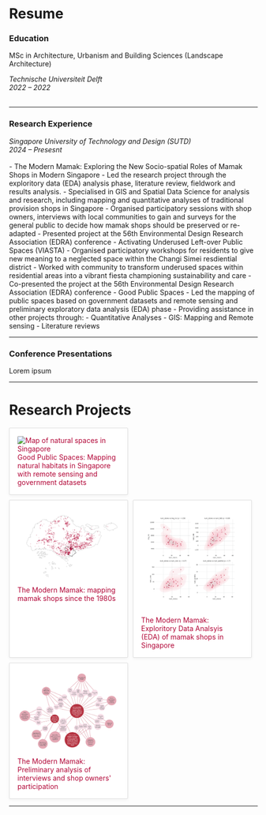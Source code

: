 # Resume


### Education
MSc in Architecture, Urbanism and Building Sciences (Landscape Architecture)
<div class="entry">
  <div class="entry-left">
    <em>Technische Universiteit Delft</em>
  </div>
  <div class="entry-right">
    <em>2022 – 2022</em>
  </div>
</div>
<br>
<hr>

### Research Experience
<div class="entry">
  <div class="entry-left">
    <em>Singapore University of Technology and Design (SUTD)</em>
  </div>
  <div class="entry-right">
    <em>2024 – Presesnt</em>
  </div>
</div>
<br>
- The Modern Mamak: Exploring the New Socio-spatial Roles of Mamak Shops in Modern Singapore
  - Led the research project through the exploritory data (EDA) analysis phase, literature review, fieldwork and results analysis.
  - Specialised in GIS and Spatial Data Science for analysis and research, including mapping and quantitative analyses of traditional provision shops in Singapore
  - Organised participatory sessions with shop owners, interviews with local communities to gain and surveys for the general public to decide how mamak shops should be preserved or re-adapted
  - Presented project at the 56th Environmental Design Research Association (EDRA) conference
- Activating Underused Left-over Public Spaces (VIASTA)
  - Organised participatory workshops for residents to give new meaning to a neglected space within the Changi Simei resdiential district
  - Worked with community to transform underused spaces within residential areas into a vibrant fiesta championing sustainability and care
  - Co-presented the project at the 56th Environmental Design Research Association (EDRA) conference
- Good Public Spaces
  - Led the mapping of public spaces based on government datasets and remote sensing and preliminary exploratory data analysis (EDA) phase
- Providing assistance in other projects through:
  - Quantitative Analyses
  - GIS: Mapping and Remote sensing
  - Literature reviews

<hr>

### Conference Presentations
Lorem ipsum

<hr>

# Research Projects



<div class="project-cards">

  <a href="https://urbanjeans.github.io/dfn-dashboard" target="_blank" class="card-link">
    <div class="card">
      <img src="assets/img/Habitats and Tree Canopy.png" alt="Map of natural spaces in Singapore" />
      <div class="card-text">
        Good Public Spaces: Mapping natural habitats in Singapore with remote sensing and government datasets
      </div>
    </div>
  </a>

  <div class="card">
    <img src="assets/img/1990s.png" alt="Map of provision shops in singapore in 1990 (part of a timelapse series of maps)" />
    <a href="https://github.com/urbanjeans/mamak-mapper" target="_blank">The Modern Mamak: mapping mamak shops since the 1980s</a>
  </div>

  <div class="card">
    <img src="assets/img/spearmanns.png" alt="Spearman's correlation between provision shops and supermarkets and HDBs " />
    <a href="https://urbanjeans.github.io/dfn-dashboard" target="_blank">The Modern Mamak: Exploritory Data Analsyis (EDA) of mamak shops in Singapore</a>
  </div>

  <div class="card">
    <img src="assets/img/mindmap.png" alt="Concept map of common themes of shop owner participants and local communities" />
    <a href="https://urbanjeans.github.io/dfn-dashboard" target="_blank">The Modern Mamak: Preliminary analysis of interviews and shop owners' participation</a>
  </div>
</div>

<hr>

<style>
header img {
  width: 140px !important;
  height: auto !important;
}  
 

a {
  color: #b20738;
  font-weight: 400;        
  text-decoration: none;
}

a:hover {
  color: #b20738;
  text-decoration: none;
  font-weight: 400;       
}
  
  
.project-cards {
  display: flex;
  flex-wrap: wrap;
  gap: 10px;
  margin-top: 1rem;
}


.card {
  flex: 1 1 250; 
  max-width: calc(45% - 20px);
  border: 0.7px solid #ddd;
  padding: 1rem;
  border-radius: 2px;
  background-color: #ffffff;
  transition: transform 0.2s;
  box-shadow: 0 2px 6px rgba(0,0,0,0.05);
}

.card:hover {
  transform: scale(1.02);
}

.card img {
  width: 100%;        
  max-height: 250px;  
  object-fit: cover;  
  border-radius: 2px; 
}


.card a {
  display: inline-block;
  margin-top: 0.5rem;
  font-weight: 400;
  text-decoration: none;
}  
</style>
